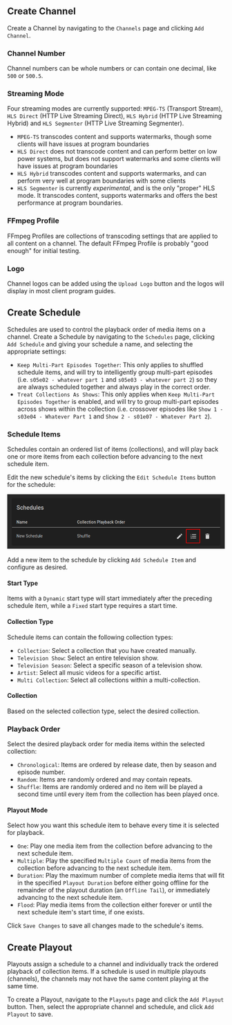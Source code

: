 ﻿## Create Channel

Create a Channel by navigating to the `Channels` page and clicking `Add Channel`.

### Channel Number

Channel numbers can be whole numbers or can contain one decimal, like `500` or `500.5`.

### Streaming Mode

Four streaming modes are currently supported: `MPEG-TS` (Transport Stream), `HLS Direct` (HTTP Live Streaming Direct), `HLS Hybrid` (HTTP Live Streaming Hybrid) and `HLS Segmenter` (HTTP Live Streaming Segmenter).

* `MPEG-TS` transcodes content and supports watermarks, though some clients will have issues at program boundaries
* `HLS Direct` does not transcode content and can perform better on low power systems, but does not support watermarks and some clients will have issues at program boundaries
* `HLS Hybrid` transcodes content and supports watermarks, and can perform very well at program boundaries with some clients
* `HLS Segmenter` is currently *experimental*, and is the only "proper" HLS mode. It transcodes content, supports watermarks and offers the best performance at program boundaries. 

### FFmpeg Profile

FFmpeg Profiles are collections of transcoding settings that are applied to all content on a channel.
The default FFmpeg Profile is probably "good enough" for initial testing.

### Logo

Channel logos can be added using the `Upload Logo` button and the logos will display in most client program guides.

## Create Schedule

Schedules are used to control the playback order of media items on a channel.
Create a Schedule by navigating to the `Schedules` page, clicking `Add Schedule` and giving your schedule a name, and selecting the appropriate settings:

* `Keep Multi-Part Episodes Together`: This only applies to shuffled schedule items, and will try to intelligently group multi-part episodes (i.e. `s05e02 - whatever part 1` and `s05e03 - whatever part 2`) so they are always scheduled together and always play in the correct order.
* `Treat Collections As Shows`: This only applies when `Keep Multi-Part Episodes Together` is enabled, and will try to group multi-part episodes across shows within the collection (i.e. crossover episodes like `Show 1 - s03e04 - Whatever Part 1` and `Show 2 - s01e07 - Whatever Part 2`).

### Schedule Items

Schedules contain an ordered list of items (collections), and will play back one or more items from each collection before advancing to the next schedule item.

Edit the new schedule's items by clicking the `Edit Schedule Items` button for the schedule:

![Schedules Edit Schedule Items Button](../images/schedules-edit-schedule-items.png)

Add a new item to the schedule by clicking `Add Schedule Item` and configure as desired.

#### Start Type

Items with a `Dynamic` start type will start immediately after the preceding schedule item, while a `Fixed` start type requires a start time.

#### Collection Type

Schedule items can contain the following collection types:

- `Collection`: Select a collection that you have created manually.
- `Television Show`: Select an entire television show.
- `Television Season`: Select a specific season of a television show.
- `Artist`: Select all music videos for a specific artist.
- `Multi Collection`: Select all collections within a multi-collection.

#### Collection

Based on the selected collection type, select the desired collection.

### Playback Order

Select the desired playback order for media items within the selected collection:

- `Chronological`: Items are ordered by release date, then by season and episode number.
- `Random`: Items are randomly ordered and may contain repeats.
- `Shuffle`: Items are randomly ordered and no item will be played a second time until every item from the collection has been played once.

#### Playout Mode

Select how you want this schedule item to behave every time it is selected for playback.

- `One`: Play one media item from the collection before advancing to the next schedule item.
- `Multiple`: Play the specified `Multiple Count` of media items from the collection before advancing to the next schedule item.
- `Duration`: Play the maximum number of complete media items that will fit in the specified `Playout Duration` before either going offline for the remainder of the playout duration (an `Offline Tail`), or immediately advancing to the next schedule item.
- `Flood`: Play media items from the collection either forever or until the next schedule item's start time, if one exists.

Click `Save Changes` to save all changes made to the schedule's items.

## Create Playout

Playouts assign a schedule to a channel and individually track the ordered playback of collection items.
If a schedule is used in multiple playouts (channels), the channels may not have the same content playing at the same time.

To create a Playout, navigate to the `Playouts` page and click the `Add Playout` button. Then, select the appropriate channel and schedule, and click `Add Playout` to save.
